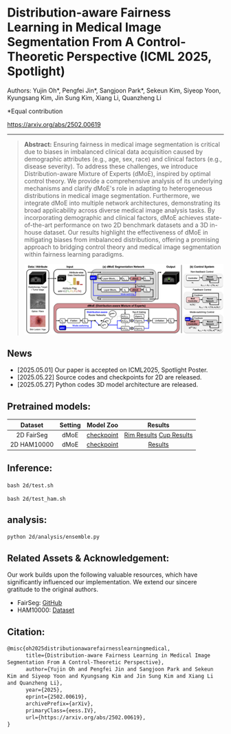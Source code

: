 # Distribution-aware Fairness Learning in Medical Image Segmentation From A Control-Theoretic Perspective (ICML 2025, Spotlight)

Authors: Yujin Oh*, Pengfei Jin*, Sangjoon Park*, Sekeun Kim, Siyeop Yoon, Kyungsang Kim, Jin Sung Kim, Xiang Li, Quanzheng Li

*Equal contribution

https://arxiv.org/abs/2502.00619

---

> **Abstract:** Ensuring fairness in medical image segmentation is critical due to biases in imbalanced clinical data acquisition caused by demographic attributes (e.g., age, sex, race) and clinical factors (e.g., disease severity). To address these challenges, we introduce Distribution-aware Mixture of Experts (dMoE), inspired by optimal control theory. We provide a comprehensive analysis of its underlying mechanisms and clarify dMoE's role in adapting to heterogeneous distributions in medical image segmentation. Furthermore, we integrate dMoE into multiple network architectures, demonstrating its broad applicability across diverse medical image analysis tasks. By incorporating demographic and clinical factors, dMoE achieves state-of-the-art performance on two 2D benchmark datasets and a 3D in-house dataset. Our results highlight the effectiveness of dMoE in mitigating biases from imbalanced distributions, offering a promising approach to bridging control theory and medical image segmentation within fairness learning paradigms. 
>
> <p align="center">
> <img width="800" src="main.png">
> </p>

## News
* [2025.05.01] Our paper is accepted on ICML2025, Spotlight Poster.
* [2025.05.22] Source codes and checkpoints for 2D are released.
* [2025.05.27] Python codes 3D model architecture are released.

## Pretrained models:

|     Dataset     |   Setting    |    Model Zoo   |  Results   |
| :-------------: | :---------:  | :--------------------: | :--------------------: |
| 2D FairSeg |  dMoE   |  [checkpoint](https://drive.google.com/file/d/1Bu_Zz9gSnSGy5wHon-fT9iSwV-OuFAHo/view?usp=sharing) |  [Rim Results](https://drive.google.com/file/d/1DBfnmK7_Gn5m1GDNyclFTvWKbb05GTOC/view?usp=sharing) [Cup Results](https://drive.google.com/file/d/1nt1S90IYBjJ5woouNbDBg8wOjZvTe48M/view?usp=sharing)  |
| 2D HAM10000 | dMoE | [checkpoint](https://drive.google.com/file/d/18Gmmlnwn5hT_jliKWxSxzKR7soCXHb3l/view?usp=sharing)  | [Results](https://drive.google.com/file/d/17xmxx6dZrOT3xo7MLUj4eDIPT9CzEYFS/view?usp=sharing)   |

## Inference:
 `bash 2d/test.sh`
 
 `bash 2d/test_ham.sh`

## analysis:
 `python 2d/analysis/ensemble.py`

## Related Assets & Acknowledgement:
Our work builds upon the following valuable resources, which have significantly influenced our implementation. We extend our sincere gratitude to the original authors.
 - FairSeg: [GitHub](https://github.com/Harvard-Ophthalmology-AI-Lab/FairSeg)
 - HAM10000: [Dataset](https://datasetninja.com/skin-cancer-ham10000)
 
## Citation:
```
@misc{oh2025distributionawarefairnesslearningmedical,
      title={Distribution-aware Fairness Learning in Medical Image Segmentation From A Control-Theoretic Perspective}, 
      author={Yujin Oh and Pengfei Jin and Sangjoon Park and Sekeun Kim and Siyeop Yoon and Kyungsang Kim and Jin Sung Kim and Xiang Li and Quanzheng Li},
      year={2025},
      eprint={2502.00619},
      archivePrefix={arXiv},
      primaryClass={eess.IV},
      url={https://arxiv.org/abs/2502.00619}, 
}
```
